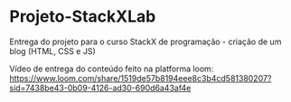 # Projeto-StackXLab
Entrega do projeto para o curso StackX de programação - criação de um blog (HTML, CSS e JS)

Vídeo de entrega do conteúdo feito na platforma loom: https://www.loom.com/share/1519de57b8194eee8c3b4cd581380207?sid=7438be43-0b09-4126-ad30-690d6a43af4e



